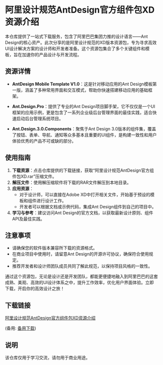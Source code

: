 # 阿里设计规范AntDesign官方组件包XD资源介绍

本仓库提供了一站式下载服务，包含了阿里巴巴集团力推的设计语言——Ant Design的核心资产。此次分享的是阿里设计规范的XD版本资源包，专为寻求高效UI设计解决方案的设计师和开发者准备。这个资源包集合了多个关键组件和模板，旨在加速你的产品设计与开发流程。

## 资源详情

- **AntDesign Mobile Template V1.0**：这是针对移动应用的Ant Design模板第一版，涵盖了多种常用界面和交互模式，帮助你快速搭建移动应用的基础框架。

- **Ant.Design.Pro**：提供了专业的Ant Design项目脚手架，它不仅仅是一个UI框架的应用示例，更是包含了一系列企业级后台管理界面的最佳实践，适合快速启动后台管理系统项目。

- **Ant.Design.3.0.Components**：聚焦于Ant Design 3.0版本的组件集，覆盖了按钮、表单、导航、通知等众多基本且重要的UI组件，是构建一致性和用户体验优秀的产品不可或缺的部分。

## 使用指南

1. **下载资源**：点击仓库提供的下载链接，获取“阿里设计规范AntDesign官方组件包XD.rar”压缩文件。
2. **解压文件**：使用解压缩软件将下载的RAR文件解压到本地目录。
3. **应用资源**：
   - 对于设计师，可以直接在Adobe XD中打开相关文件，开始基于预设的模板和组件进行设计工作。
   - 开发者可以根据文档或示例代码，集成Ant Design组件到自己的项目中。
4. **学习与参考**：建议访问Ant Design的官方文档，以获取最新设计原则、组件API及最佳实践。

## 注意事项

- 请确保您的软件版本兼容所下载的资源格式。
- 在商业项目中使用时，请留意Ant Design的开源许可协议，确保符合使用规定。
- 推荐开发者和设计师团队成员共同了解此规范，以保持项目风格的一致性。

通过这个资源包，无论是设计还是开发团队，都能更便捷地融入到阿里巴巴的这套成熟、美观、高效的UI设计体系之中，提升工作效率，优化用户界面体验。立即下载，开启你的高效设计之旅！

## 下载链接
[阿里设计规范AntDesign官方组件包XD资源介绍](https://pan.quark.cn/s/48bd835aecb9) 

(备用: [备用下载](https://pan.baidu.com/s/1PiLD6Pfu9SiEfE8rYg-7Qg?pwd=1234))

## 说明

该仓库仅用于学习交流，请勿用于商业用途。
